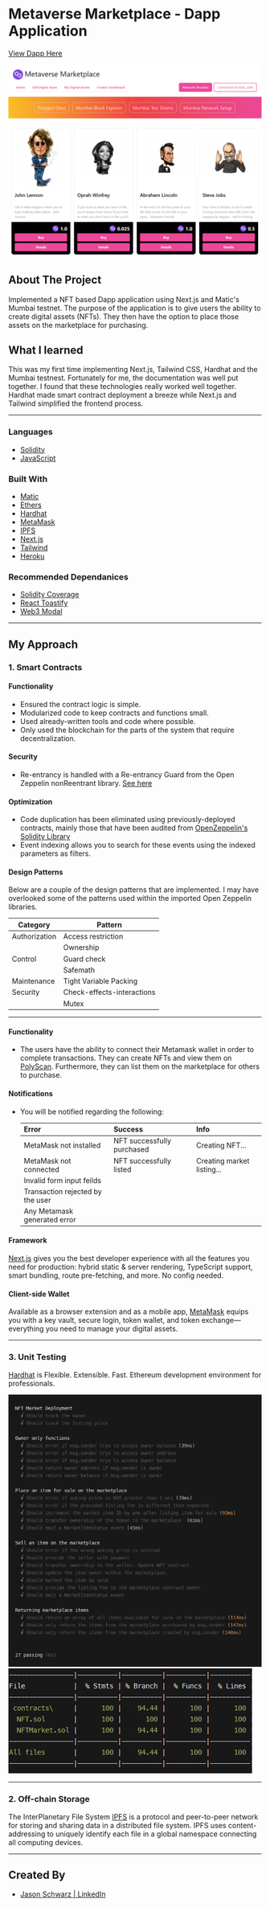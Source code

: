 # Metaverse Marketplace - Dapp Application

<a href="https://devs-app.herokuapp.com/" target="_blank">View Dapp Here</a>

<img src="public/Metaverse-Marketplace.PNG" alt="Logo" >

<!-- ABOUT THE PROJECT -->

## About The Project

Implemented a NFT based Dapp application using Next.js and Matic's Mumbai testnet. The purpose of the application is to give users the ability to create digital assets (NFTs). They then have the option to place those assets on the marketplace for purchasing.

## What I learned

This was my first time implementing Next.js, Tailwind CSS, Hardhat and the Mumbai testnest. Fortunately for me, the documentation was well put together. I found that these technologies really worked well together. Hardhat made smart contract deployment a breeze while Next.js and Tailwind simplified the frontend process.


---

### Languages

- [Solidity](https://docs.soliditylang.org/en/v0.8.9/) 
- [JavaScript](https://www.javascript.com/)

### Built With

- [Matic](https://polygon.technology/)
- [Ethers](https://docs.ethers.io/v5/)
- [Hardhat](https://hardhat.org/)
- [MetaMask](https://metamask.io/)
- [IPFS](https://ipfs.io/)
- [Next.js](https://nextjs.org/)
- [Tailwind](https://tailwindcss.com/)
- [Heroku](https://heroku.com)

### Recommended Dependanices

- [Solidity Coverage](https://www.npmjs.com/package/solidity-coverage)
- [React Toastify](https://github.com/fkhadra/react-toastify#readme)
- [Web3 Modal](https://www.npmjs.com/package/web3modal)

---

## My Approach

### 1. Smart Contracts

#### Functionality

- Ensured the contract logic is simple.
- Modularized code to keep contracts and functions small.
- Used already-written tools and code where possible.
- Only used the blockchain for the parts of the system that require decentralization.

#### Security

- Re-entrancy is handled with a Re-entrancy Guard from the Open Zeppelin nonReentrant library. [See here](https://github.com/OpenZeppelin/openzeppelin-contracts/blob/master/contracts/security/ReentrancyGuard.sol)

#### Optimization

- Code duplication has been eliminated using previously-deployed contracts, mainly those that have been audited from [OpenZeppelin's Solidity Library](https://github.com/OpenZeppelin/openzeppelin-contracts)
- Event indexing allows you to search for these events using the indexed parameters as filters.

#### Design Patterns

Below are a couple of the design patterns that are implemented. I may have overlooked some of the patterns used within the imported Open Zeppelin libraries.


| Category      | Pattern                    |
| ------------- | -------------------------- |
| Authorization | Access restriction         |
|               | Ownership                  |
| Control       | Guard check                |
|               | Safemath                   |
| Maintenance   | Tight Variable Packing     |
| Security      | Check-effects-interactions |
|               | Mutex                      |

---

#### Functionality

- The users have the ability to connect their Metamask wallet in order to complete transactions. They can create NFTs and view them on [PolyScan](https://mumbai.polygonscan.com/). Furthermore, they can list them on the marketplace for others to purchase.

#### Notifications

- You will be notified regarding the following:


  | Error                            | Success                    | Info                       |
  | -------------------------------- | -------------------------- | -------------------------- |
  | MetaMask not installed           | NFT successfully purchased | Creating NFT...            |
  | MetaMask not connected           | NFT successfully listed    | Creating market listing... |
  | Invalid form input feilds        |                            |                            |
  | Transaction rejected by the user |                            |                            |
  | Any Metamask generated error     |                            |                            |

#### Framework

[Next.js](https://nextjs.org/) gives you the best developer experience with all the features you need for production: hybrid static & server rendering, TypeScript support, smart bundling, route pre-fetching, and more. No config needed.

#### Client-side Wallet

Available as a browser extension and as a mobile app, [MetaMask](https://metamask.io/) equips you with a key vault, secure login, token wallet, and token exchange—everything you need to manage your digital assets.

---

### 3. Unit Testing

[Hardhat](https://hardhat.org/) is Flexible. Extensible. Fast. Ethereum development environment for professionals.

<img src="public/Unit-Testing-Cases.PNG" alt="Tests" >

<img src="public/Unit-Testing-Coverage.PNG" alt="Coverage" >

---

### 2. Off-chain Storage

The InterPlanetary File System [IPFS](https://ipfs.io/) is a protocol and peer-to-peer network for storing and sharing data in a distributed file system. IPFS uses content-addressing to uniquely identify each file in a global namespace connecting all computing devices.

---

<!-- CONTACT -->

## Created By

- [Jason Schwarz | LinkedIn](https://www.linkedin.com/in/jason-schwarz-75b91482/)
